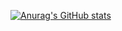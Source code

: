 [![Anurag's GitHub stats](https://github-readme-stats.vercel.app/api?username=fzxx)](https://github.com/anuraghazra/github-readme-stats)
